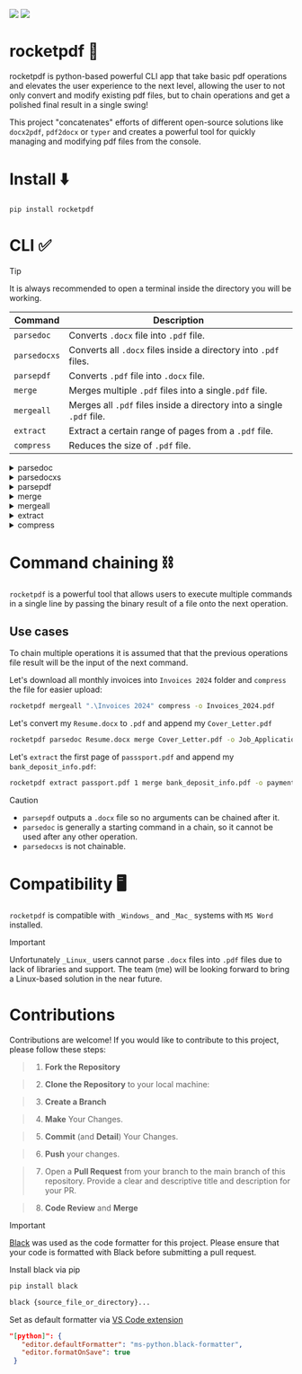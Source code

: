 [![](https://img.shields.io/badge/github-purple?style=for-the-badge)](https://github.com/D4ario0/rocketpdf/) [![](https://img.shields.io/badge/Pypi-blue?style=for-the-badge)]((https://pypi.org/project/rocketpdf/))
# rocketpdf :rocket:
rocketpdf is python-based powerful CLI app that take basic pdf operations and elevates the user experience to the next level, allowing the user to not only convert and modify existing pdf files, but to chain operations and get a polished final result in a single swing!

This project "concatenates" efforts of different open-source solutions like `docx2pdf`, `pdf2docx` or `typer` and creates a powerful tool for quickly managing and modifying pdf files from the console. 

# Install :arrow_down:
``` bash
pip install rocketpdf
```
# CLI :white_check_mark:
> [!TIP]
> It is always recommended to open a terminal inside the directory you will be working.

  | Command | Description |
  | --- | --- |
  | `parsedoc` | Converts `.docx` file into `.pdf` file. |
  | `parsedocxs` | Converts all `.docx` files inside a directory into `.pdf` files. |
  | `parsepdf` | Converts `.pdf` file into `.docx` file. |
  | `merge` | Merges multiple `.pdf` files into a single`.pdf` file. |
  | `mergeall` | Merges all `.pdf` files inside a directory into a single `.pdf` file. |
  | `extract` | Extract a certain range of pages from a `.pdf` file. |
  | `compress` | Reduces the size of `.pdf` file. |
  
<details>
<summary>parsedoc</summary>
  
## parsedoc
Converts `.docx` file into `.pdf` file.
``` bash
rocketpdf parsedoc sample.docx
```
`-o`: Customize file output name. Default: `{filename}.pdf`.
</details>
<details>
<summary>parsedocxs</summary>
  
## parsedocxs
Converts all `.docx` files inside a directory into `.pdf` files.
``` bash
rocketpdf parsedocxs C:\Users\user\samples
```
Default: `{filename}.pdf`.
</details>
<details>
<summary>parsepdf</summary>
  
## parsepdf
Converts `.pdf` file into `.docx` file.
``` bash
rocketpdf parsepdf sample.pdf
```
`-o`: Customize file output name. Default: `{filename}.docx`.
</details>
<details>
<summary>merge</summary>
  
## merge
Merges multiple `.pdf` files into a single`.pdf` file.
``` bash
rocketpdf merge sample.pdf sample2.pdf sample3.pdf
```
`-o`: Customize file output name. Default: `merged.pdf`.
</details>
<details>
<summary>mergeall</summary>  

## mergeall
Merges all `.pdf` files inside a directory into a single `.pdf` file.
``` bash
rocketpdf mergeall C:\Users\user\samples
```
`-o`: Customize file output name. Default: `{directory}-merged.pdf`.
</details>
<details>
<summary>extract</summary>
  
## extract
Extract a certain range of pages from a `.pdf` file.
### Single page
``` bash
rocketpdf extract sample.pdf 2
```
### Multi-page
``` bash
rocketpdf extract sample.pdf 2 4
```
`-o`: Customize file output name. Default: `{filename} page(s) # - #`
</details>
<details>
  <summary>compress</summary>
  
## compress
Reduces the size of `.pdf` file.
``` bash
rocketpdf compress sample.pdf
```
`-o`: Customize file output name. Default: `{filename}-compressed.pdf`.
</details>

# Command chaining :chains:
`rocketpdf` is a powerful tool that allows users to execute multiple commands in a single line by passing the binary result of a file onto the next operation.
## Use cases
To chain multiple operations it is assumed that that the previous operations file result will be the input of the next command.

Let's download all monthly invoices into `Invoices 2024` folder and `compress` the file for easier upload:
``` bash
rocketpdf mergeall ".\Invoices 2024" compress -o Invoices_2024.pdf 
```

Let's convert my `Resume.docx` to `.pdf` and append my `Cover_Letter.pdf`
``` bash
rocketpdf parsedoc Resume.docx merge Cover_Letter.pdf -o Job_Application.pdf 
```

Let's `extract` the first page of `passsport.pdf` and append my `bank_deposit_info.pdf`:
``` bash
rocketpdf extract passport.pdf 1 merge bank_deposit_info.pdf -o payment_information.pdf
```
> [!CAUTION]
> + `parsepdf` outputs a `.docx` file so no arguments can be chained after it.
> + `parsedoc` is generally a starting command in a chain, so it cannot be used after any other operation.
> + `parsedocxs` is not chainable.

# Compatibility :desktop_computer:
`rocketpdf` is compatible with `_Windows_` and `_Mac_` systems with `MS Word` installed.
> [!IMPORTANT]
> Unfortunately `_Linux_` users cannot parse `.docx` files into `.pdf` files due to lack of libraries and support. The team (me) will be looking forward to bring a Linux-based solution in the near future.

# Contributions
Contributions are welcome! If you would like to contribute to this project, please follow these steps:

> 1. __Fork the Repository__

> 2. __Clone the Repository__ to your local machine:

> 3. __Create a Branch__

> 4. __Make__ Your Changes.

> 5. __Commit__ (and __Detail__) Your Changes.

> 6. __Push__ your changes.

> 7.  Open a __Pull Request__ from your branch to the main branch of this repository. Provide a clear and descriptive title and description for your PR.

> 8. __Code Review__ and __Merge__

> [!IMPORTANT]
> [Black](https://black.readthedocs.io/en/stable/) was used as the code formatter for this project. Please ensure that your code is formatted with Black before submitting a pull request.
>
> Install black via pip
> ```bash
> pip install black
> ```
> ```bash
> black {source_file_or_directory}...
> ```
> Set as default formatter via [VS Code extension](https://marketplace.visualstudio.com/items?itemName=ms-python.black-formatter)
> ```json
> "[python]": {
>    "editor.defaultFormatter": "ms-python.black-formatter",
>    "editor.formatOnSave": true
>  }
>  ```
